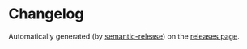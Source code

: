 # Changelog

Automatically generated (by [semantic-release](https://github.com/semantic-release/semantic-release)) on the [releases page](https://github.com/sublimesneaks/analytics-server/releases).
